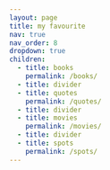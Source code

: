 ```yaml
---
layout: page
title: my favourite
nav: true
nav_order: 8
dropdown: true
children:
  - title: books
    permalink: /books/
  - title: divider
  - title: quotes
    permalink: /quotes/
  - title: divider
  - title: movies
    permalink: /movies/
  - title: divider
  - title: spots
    permalink: /spots/
---
```


